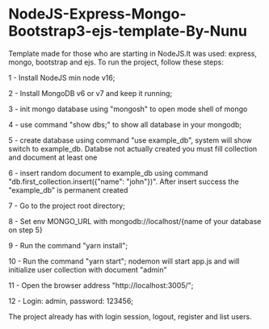 
# NodeJS-Express-Mongo-Bootstrap3-ejs-template-By-Nunu
Template made for those who are starting in NodeJS.It was used: express, mongo, bootstrap and ejs. To run the project, follow these steps: 


1 - Install NodeJS min node v16; 

2 - Install MongoDB v6 or v7 and keep it running;

3 - init mongo database using "mongosh" to open mode shell of mongo

4 - use command "show dbs;" to show all database in your mongodb;

5 - create database using command "use example_db", system will show switch to example_db. Databse not actually created you must fill collection and document at least one

6 - insert random document to example_db using command "db.first_collection.insert({"name": "john"})". After insert success the "example_db" is permanent created

7 - Go to the project root directory;

8 - Set env MONGO_URL with mongodb://localhost/{name of your database on step 5}

9 - Run the command "yarn install";

10 - Run the command "yarn start"; nodemon will start app.js and will initialize user collection with document "admin"

11 - Open the browser address "http://localhost:3005/"; 

12 - Login: admin, password: 123456;  

The project already has with login session, logout, register and list users.


